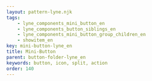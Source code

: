 ```yaml
---
layout: pattern-lyne.njk
tags: 
    - lyne_components_mini_button_en
    - lyne_components_button_siblings_en
    - lyne_components_mini_button_group_children_en
    - showitem_en
key: mini-button-lyne_en
title: Mini-Button
parent: button-folder-lyne_en
keywords: button, icon, split, action
order: 140
---
```

